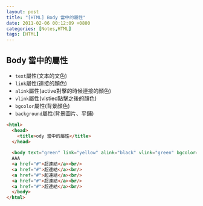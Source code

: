 ```yaml
---
layout: post
title: "[HTML] Body 當中的屬性"
date: 2011-02-06 00:12:09 +0800
categories: [Notes,HTML]
tags: [HTML]
---
```


## Body 當中的屬性
- `text`屬性(文本的文色)
- `link`屬性(連接的顏色)
- `alink`屬性(active對擊的時候連接的顏色)
- `vlink`屬性(vistied點擊之後的顏色)
- `bgcolor`屬性(背景顏色)
- `background`屬性(背景圖片、平鋪)

```html
<html>
  <head>
    <title>ody 當中的屬性</title>
  </head>
  
  <body text="green" link="yellow" alink="black" vlink="green" bgcolor="pink" background="1.jpg">
  AAA
  <a href="#">超連結</a><br/>
  <a href="#">超連結</a><br/>
  <a href="#">超連結</a><br/>
  <a href="#">超連結</a><br/>
  <a href="#">超連結</a><br/>
  </body>
</html>
```
